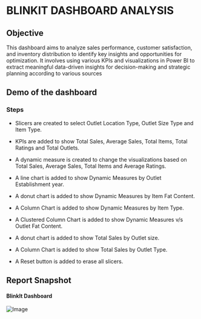 
# BLINKIT DASHBOARD ANALYSIS

## Objective

This dashboard aims to analyze sales performance, customer satisfaction, and inventory distribution to identify key insights and opportunities for optimization. It involves using various KPIs and visualizations in Power BI to extract meaningful data-driven insights for decision-making and strategic planning according to various sources

## Demo of the dashboard
### Steps

- Slicers are created to select Outlet Location Type, Outlet Size Type and Item Type.

- KPIs are added to show Total Sales, Average Sales, Total Items, Total Ratings and Total Outlets.

- A dynamic measure is created to change the visualizations based on Total Sales, Average Sales, Total Items and Average Ratings.

- A line chart is added to show Dynamic Measures by Outlet Establishment year.

- A donut chart is added to show Dynamic Measures by Item Fat Content.

- A Column Chart is added to show Dynamic Measures by Item Type.

- A Clustered Column Chart is added to show Dynamic Measures v/s Outlet Fat Content.

- A donut chart is added to show Total Sales by Outlet size.

- A Column Chart is added to show Total Sales by Outlet Type.

- A Reset button is added to erase all slicers.

## Report Snapshot

#### BlinkIt Dashboard
![Image](https://github.com/user-attachments/assets/11bb7600-5edf-49a5-84a2-52dc8bce6b52)
